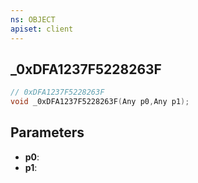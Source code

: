 ```yaml
---
ns: OBJECT
apiset: client
---
```

## _0xDFA1237F5228263F

```c
// 0xDFA1237F5228263F
void _0xDFA1237F5228263F(Any p0,Any p1);
```


## Parameters
* **p0**:
* **p1**:



